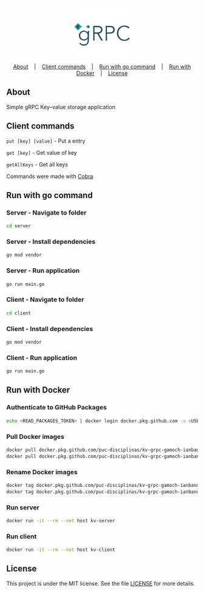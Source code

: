 <div align="center">
  <img width="150px" alt="Logo" src="./assets/img/grpc.svg"/>
</div>

<div align="center">
  <a href="#about">About</a>
   &nbsp;&nbsp;&nbsp;|&nbsp;&nbsp;&nbsp;
  <a href="#client-commands">Client commands</a>
  &nbsp;&nbsp;&nbsp;|&nbsp;&nbsp;&nbsp;
  <a href="#run-with-go-command">Run with go command</a>
  &nbsp;&nbsp;&nbsp;|&nbsp;&nbsp;&nbsp;
  <a href="#run-with-docker">Run with Docker</a>
  &nbsp;&nbsp;&nbsp;|&nbsp;&nbsp;&nbsp;
  <a href="#license">License</a>
</div>

## About

Simple gRPC Key–value storage application

## Client commands

`put [key] [value]` - Put a entry

`get [key]` - Get value of key

`getAllKeys` - Get all keys

Commands were made with [Cobra](https://github.com/spf13/cobra)

## Run with go command

### Server - Navigate to folder

```sh
cd server
```

### Server - Install dependencies

```sh
go mod vendor
```

### Server - Run application

```sh
go run main.go
```

### Client - Navigate to folder

```sh
cd client
```

### Client - Install dependencies

```sh
go mod vendor
```

### Client - Run application

```sh
go run main.go
```

## Run with Docker

### Authenticate to GitHub Packages

```sh
echo <READ_PACKAGES_TOKEN> | docker login docker.pkg.github.com -u <USERNAME> --password-stdin
```

### Pull Docker images

```sh
docker pull docker.pkg.github.com/puc-disciplinas/kv-grpc-gamoch-ianbandrade/server
docker pull docker.pkg.github.com/puc-disciplinas/kv-grpc-gamoch-ianbandrade/client
```

### Rename Docker images

```sh
docker tag docker.pkg.github.com/puc-disciplinas/kv-grpc-gamoch-ianbandrade/server kv-server
docker tag docker.pkg.github.com/puc-disciplinas/kv-grpc-gamoch-ianbandrade/client kv-client
```

### Run server

```sh
docker run -it --rm --net host kv-server
```

### Run client

```sh
docker run -it --rm --net host kv-client
```

## License

This project is under the MIT license. See the file [LICENSE](LICENSE) for more details.
